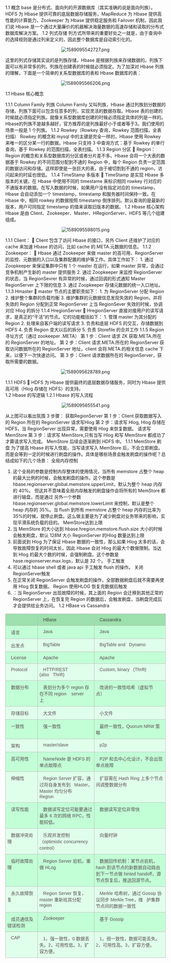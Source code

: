 1.1	概念 
base 是分布式、面向列的开源数据库（其实准确的说是面向列族）。HDFS 为 Hbase 提供可靠的底层数据存储服务，MapReduce 为 Hbase 提供高性能的计算能力，Zookeeper 为 Hbase 提供稳定服务和 Failover 机制，因此我们说 Hbase 是一个通过大量廉价的机器解决海量数据的高速存储和读取的分布式数据库解决方案。 
1.2	列式存储 
列方式所带来的重要好处之一就是，由于查询中的选择规则是通过列来定义的，因此整个数据库是自动索引化的。 
<div align=center>

![1589095542727.png](..\images\1589095542727.png)

</div>
这里的列式存储其实说的是列族存储，Hbase 是根据列族来存储数据的。列族下面可以有非常多的列，列族在创建表的时候就必须指定。为了加深对 Hbase 列族的理解，下面是一个简单的关系型数据库的表和 Hbase 数据库的表： 
<div align=center>

![1589095566206.png](..\images\1589095566206.png)

</div>

1.1	Hbase 核心概念 
 
1.1.1	Column Family 列族 
Column Family 又叫列族，Hbase 通过列族划分数据的存储，列族下面可以包含任意多的列，实现灵活的数据存取。Hbase 表的创建的时候就必须指定列族。就像关系型数据库创建的时候必须指定具体的列是一样的。Hbase的列族不是越多越好，官方推荐的是列族最好小于或者等于3。我们使用的场景一般是 1 个列族。 
1.1.2	Rowkey（Rowkey 查询，Rowkey 范围扫描，全表扫描） 
Rowkey 的概念和 mysql 中的主键是完全一样的，Hbase 使用 Rowkey 来唯一的区分某一行的数据。Hbase 只支持 3 中查询方式：基于 Rowkey 的单行查询，基于 Rowkey 的范围扫描，全表扫描。 
1.1.3	Region 分区 
	Region：Region 的概念和关系型数据库的分区或者分片差不多。Hbase 会将一个大表的数据基于 Rowkey 的不同范围分配到不通的 Region 中，每个 Region 负责一定范围的数据访问和存储。这样即使是一张巨大的表，由于被切割到不通的 region，访问起来的时延也很低。 
1.1.4	TimeStamp 多版本 
	TimeStamp 是实现 Hbase 多版本的关键。在 Hbase 中使用不同的 timestame 来标识相同 rowkey 行对应的不通版本的数据。在写入数据的时候，如果用户没有指定对应的
timestamp，Hbase 会自动添加一个 timestamp，timestamp 和服务器时间保持一致。在
Hbase 中，相同 rowkey 的数据按照 timestamp 倒序排列。默认查询的是最新的版本，用户可同指定 timestamp 的值来读取旧版本的数据。 
1.2	Hbase 核心架构 
Hbase 是由 Client、Zookeeper、Master、HRegionServer、HDFS 等几个组建组成。 
<div align=center>

![1589095598015.png](..\images\1589095598015.png)

</div>
1.1.1	Client： 
	Client 包含了访问 Hbase 的接口，另外 Client 还维护了对应的 cache 来加速 Hbase 的访问，比如 cache 的.META.元数据的信息。 
1.1.2	Zookeeper： 
	Hbase 通过 Zookeeper 来做 master 的高可用、RegionServer 的监控、元数据的入口以及集群配置的维护等工作。具体工作如下： 
1.	通过 Zoopkeeper 来保证集群中只有 1 个 master 在运行，如果 master 异常，会通过竞争机制产生新的 master 提供服务 
2.	通过 Zoopkeeper 来监控 RegionServer 的状态，当 RegionSevrer 有异常的时候，通过回调的形式通知 Master RegionServer 上下限的信息 
3.	通过 Zoopkeeper 存储元数据的统一入口地址。 
1.1.3	Hmaster 
	master 节点的主要职责如下： 
1.	为 RegionServer 分配 Region 
2.	维护整个集群的负载均衡 
3.	维护集群的元数据信息发现失效的 Region，并将失效的 Region 分配到正常 RegionServer 上当 RegionSever 失效的时候，协调对应 Hlog 的拆分 
1.1.4	HregionServer 
	HregionServer 直接对接用户的读写请求，是真正的“干活”的节点。它的功能概括如下： 
1.	管理 master 为其分配的 Region 
2.	处理来自客户端的读写请求 
3.	负责和底层 HDFS 的交互，存储数据到 HDFS 
4.	负责 Region 变大以后的拆分 
5.	负责 Storefile 的合并工作 
1.1.5	Region 寻址方式（通过 zookeeper .META） 
第 1 步：Client 请求 ZK 获取.META.所在的 RegionServer 的地址。 
第 2 步：Client 请求.META.所在的 RegionServer 获取访问数据所在的 RegionServer 地址，client 会将.META.的相关信息 cache 下来，以便下一次快速访问。 
第 3 步：Client 请求数据所在的 RegionServer，获取所需要的数据。 
<div align=center>

![1589095628789.png](..\images\1589095628789.png)

</div>
 
  
1.1.1	HDFS 
	HDFS 为 Hbase 提供最终的底层数据存储服务，同时为 Hbase 提供高可用（Hlog 存储在 HDFS）的支持。  
1.2	Hbase 的写逻辑 
1.2.1	Hbase 的写入流程 
<div align=center>

![1589095655541.png](..\images\1589095655541.png)

</div>

从上图可以看出氛围 3 步骤： 
获取RegionServer 第 1 步：Client 获取数据写入的 Region 所在的 RegionServer 请求写Hlog 第 2 步：请求写 Hlog, Hlog 存储在 HDFS，当 RegionServer 出现异常，需要使用 Hlog 来恢复数据。 
请求写MemStore 第 3 步：请求写 MemStore,只有当写 Hlog 和写 MemStore 都成功了才算请求写入完成。
MemStore 后续会逐渐刷到 HDFS 中。 
1.1.1	MemStore 刷盘 
为了提高 Hbase 的写入性能，当写请求写入 MemStore 后，不会立即刷盘。而是会等到一定的时候进行刷盘的操作。具体是哪些场景会触发刷盘的操作呢？总结成如下的几个场景： 
全局内存控制 
1.	这个全局的参数是控制内存整体的使用情况，当所有 memstore 占整个 heap 的最大比例的时候，会触发刷盘的操作。这个参数是 hbase.regionserver.global.memstore.upperLimit，默认为整个 heap 内存的 40%。
但这并不意味着全局内存触发的刷盘操作会将所有的 MemStore 都进行输盘，而是通过
另外一个参数 hbase.regionserver.global.memstore.lowerLimit 来控制，默认是整个 heap 内存的 35%。当 flush 到所有 memstore 占整个 heap 内存的比率为 35%的时候，就停止刷盘。这么做主要是为了减少刷盘对业务带来的影响，实现平滑系统负载的目的。 
MemStore达到上限 
2.	当 MemStore 的大小达到 hbase.hregion.memstore.flush.size 大小的时候会触发刷盘，默认 128M 大小 
RegionServer 的Hlog 数量达到上限 
3.	前面说到 Hlog 为了保证 Hbase 数据的一致性，那么如果 Hlog 太多的话，会导致故障恢复的时间太长，因此 Hbase 会对 Hlog 的最大个数做限制。当达到 Hlog 的最大个数的时候，会强制刷盘。这个参数是 hase.regionserver.max.logs，默认是 32 个。 
手工触发 
4.	可以通过 hbase shell 或者 java api 手工触发 flush 的操作。 
关闭RegionServer触发 
5.	在正常关闭 RegionServer 会触发刷盘的操作，全部数据刷盘后就不需要再使用 Hlog 恢复数据。 
Region 使用HLOG 恢复完数据后触发 
6.	：当 RegionServer 出现故障的时候，其上面的 Region 会迁移到其他正常的 RegionServer 上，在恢复完 Region 的数据后，会触发刷盘，当刷盘完成后才会提供给业务访问。 
1.2	HBase vs Cassandra 

<style type="text/css">
.tg  {border-collapse:collapse;border-color:#bbb;border-spacing:0;}
.tg td{background-color:#E0FFEB;border-color:#bbb;border-style:solid;border-width:1px;color:#594F4F;
  font-family:Arial, sans-serif;font-size:14px;overflow:hidden;padding:10px 5px;word-break:normal;}
.tg th{background-color:#9DE0AD;border-color:#bbb;border-style:solid;border-width:1px;color:#493F3F;
  font-family:Arial, sans-serif;font-size:14px;font-weight:normal;overflow:hidden;padding:10px 5px;word-break:normal;}
.tg .tg-0lax{text-align:left;vertical-align:top}
.tg .tg-sjuo{background-color:#C2FFD6;text-align:left;vertical-align:top}
</style>
<table class="tg">
<thead>
  <tr>
    <th class="tg-0lax">&nbsp;&nbsp;&nbsp; &nbsp;&nbsp;&nbsp;&nbsp;</th>
    <th class="tg-0lax">&nbsp;&nbsp;&nbsp;HBase&nbsp;&nbsp;&nbsp;&nbsp;</th>
    <th class="tg-0lax">&nbsp;&nbsp;&nbsp;Cassandra&nbsp;&nbsp;&nbsp;&nbsp;</th>
  </tr>
</thead>
<tbody>
  <tr>
    <td class="tg-sjuo">&nbsp;&nbsp;&nbsp;语言&nbsp;&nbsp;&nbsp;&nbsp;</td>
    <td class="tg-sjuo">&nbsp;&nbsp;&nbsp;Java&nbsp;&nbsp;&nbsp;&nbsp;</td>
    <td class="tg-sjuo">&nbsp;&nbsp;&nbsp;Java&nbsp;&nbsp;&nbsp;&nbsp;</td>
  </tr>
  <tr>
    <td class="tg-0lax">&nbsp;&nbsp;&nbsp;出发点&nbsp;&nbsp;&nbsp;&nbsp;</td>
    <td class="tg-0lax">&nbsp;&nbsp;&nbsp;BigTable&nbsp;&nbsp;&nbsp;&nbsp;</td>
    <td class="tg-0lax">&nbsp;&nbsp;&nbsp;BigTable and&nbsp;&nbsp;&nbsp;Dynamo&nbsp;&nbsp;&nbsp;&nbsp;</td>
  </tr>
  <tr>
    <td class="tg-sjuo">&nbsp;&nbsp;&nbsp;License&nbsp;&nbsp;&nbsp;&nbsp;</td>
    <td class="tg-sjuo">&nbsp;&nbsp;&nbsp;Apache&nbsp;&nbsp;&nbsp;&nbsp;</td>
    <td class="tg-sjuo">&nbsp;&nbsp;&nbsp;Apache&nbsp;&nbsp;&nbsp;&nbsp;</td>
  </tr>
  <tr>
    <td class="tg-0lax">&nbsp;&nbsp;&nbsp;Protocol&nbsp;&nbsp;&nbsp;&nbsp;</td>
    <td class="tg-0lax">&nbsp;&nbsp;&nbsp;HTTP/REST (also&nbsp;&nbsp;&nbsp;Thrift)&nbsp;&nbsp;&nbsp;&nbsp;</td>
    <td class="tg-0lax">&nbsp;&nbsp;&nbsp;Custom, binary&nbsp;&nbsp;&nbsp;(Thrift)&nbsp;&nbsp;&nbsp;&nbsp;</td>
  </tr>
  <tr>
    <td class="tg-sjuo">&nbsp;&nbsp;&nbsp;数据分布&nbsp;&nbsp;&nbsp;&nbsp;</td>
    <td class="tg-sjuo">&nbsp;&nbsp;&nbsp;表划分为多个 region 存在不同 region&nbsp;&nbsp;&nbsp;&nbsp;server 上&nbsp;&nbsp;&nbsp;&nbsp;</td>
    <td class="tg-sjuo">&nbsp;&nbsp;&nbsp;改进的一致性哈希（虚拟节点）&nbsp;&nbsp;&nbsp;&nbsp;</td>
  </tr>
  <tr>
    <td class="tg-0lax">&nbsp;&nbsp;&nbsp;存储目标&nbsp;&nbsp;&nbsp;&nbsp;</td>
    <td class="tg-0lax">&nbsp;&nbsp;&nbsp;大文件&nbsp;&nbsp;&nbsp;&nbsp;</td>
    <td class="tg-0lax">&nbsp;&nbsp;&nbsp;小文件&nbsp;&nbsp;&nbsp;&nbsp;</td>
  </tr>
  <tr>
    <td class="tg-sjuo">&nbsp;&nbsp;&nbsp;一致性&nbsp;&nbsp;&nbsp;&nbsp;</td>
    <td class="tg-sjuo">&nbsp;&nbsp;&nbsp;强一致性&nbsp;&nbsp;&nbsp;&nbsp;</td>
    <td class="tg-sjuo">&nbsp;&nbsp;&nbsp;最终一致性，Quorum NRW 策略&nbsp;&nbsp;&nbsp;&nbsp;&nbsp;&nbsp;</td>
  </tr>
  <tr>
    <td class="tg-0lax">&nbsp;&nbsp;&nbsp;架构&nbsp;&nbsp;&nbsp;&nbsp;</td>
    <td class="tg-0lax">&nbsp;&nbsp;&nbsp;master/slave&nbsp;&nbsp;&nbsp;&nbsp;</td>
    <td class="tg-0lax">&nbsp;&nbsp;&nbsp;p2p&nbsp;&nbsp;&nbsp;&nbsp;</td>
  </tr>
  <tr>
    <td class="tg-sjuo">&nbsp;&nbsp;&nbsp;高可用性&nbsp;&nbsp;&nbsp;&nbsp;</td>
    <td class="tg-sjuo">&nbsp;&nbsp;&nbsp;NameNode 是 HDFS 的单点故障点&nbsp;&nbsp;&nbsp;&nbsp;&nbsp;&nbsp;</td>
    <td class="tg-sjuo">&nbsp;&nbsp;&nbsp;P2P 和去中心化设计，不会出现单点故障&nbsp;&nbsp;&nbsp;&nbsp;</td>
  </tr>
  <tr>
    <td class="tg-0lax">&nbsp;&nbsp;&nbsp;伸缩性&nbsp;&nbsp;&nbsp;&nbsp;</td>
    <td class="tg-0lax">&nbsp;&nbsp;&nbsp;Region Server 扩容，通过将自身发布到&nbsp;&nbsp;&nbsp;Master，Master 均匀分布 Region&nbsp;&nbsp;&nbsp;&nbsp;</td>
    <td class="tg-0lax">&nbsp;&nbsp;&nbsp;扩容需在 Hash Ring 上多个节点间调整数据分布&nbsp;&nbsp;&nbsp;&nbsp;&nbsp;&nbsp;</td>
  </tr>
  <tr>
    <td class="tg-sjuo">&nbsp;&nbsp;&nbsp;读写性能&nbsp;&nbsp;&nbsp;&nbsp;</td>
    <td class="tg-sjuo">&nbsp;&nbsp;&nbsp;数据读写定位可能要通过最多 6 次的网络 RPC，性能较低。&nbsp;&nbsp;&nbsp;&nbsp;&nbsp;&nbsp;</td>
    <td class="tg-sjuo">&nbsp;&nbsp;&nbsp;数据读写定位非常快&nbsp;&nbsp;&nbsp;&nbsp;</td>
  </tr>
  <tr>
    <td class="tg-0lax">&nbsp;&nbsp;&nbsp;数据冲突处理&nbsp;&nbsp;&nbsp;&nbsp;</td>
    <td class="tg-0lax">&nbsp;&nbsp;&nbsp;乐观并发控制（optimistic concurrency control）&nbsp;&nbsp;&nbsp;&nbsp;</td>
    <td class="tg-0lax">&nbsp;&nbsp;&nbsp;向量时钟&nbsp;&nbsp;&nbsp;&nbsp;</td>
  </tr>
  <tr>
    <td class="tg-sjuo">&nbsp;&nbsp;&nbsp;临时故障处理&nbsp;&nbsp;&nbsp;&nbsp;</td>
    <td class="tg-sjuo">&nbsp;&nbsp;&nbsp;Region Server 宕机，重做 HLog&nbsp;&nbsp;&nbsp;&nbsp;</td>
    <td class="tg-sjuo">&nbsp;&nbsp;&nbsp;数据回传机制：某节点宕机，hash 到该节点的新数据自动路由到下一节点做 hinted handoff，源节点恢复后，推送回源节点。&nbsp;&nbsp;&nbsp;&nbsp;</td>
  </tr>
  <tr>
    <td class="tg-0lax">&nbsp;&nbsp;&nbsp;永久故障恢复&nbsp;&nbsp;&nbsp;&nbsp;</td>
    <td class="tg-0lax">&nbsp;&nbsp;&nbsp;Region Server 恢复，master 重新给其分配 region&nbsp;&nbsp;&nbsp;&nbsp;</td>
    <td class="tg-0lax">&nbsp;&nbsp;&nbsp;Merkle 哈希树，通过 Gossip 协议同步 Merkle Tree，维&nbsp;&nbsp;&nbsp;护集群节点间的数据一致性&nbsp;&nbsp;&nbsp;&nbsp;</td>
  </tr>
  <tr>
    <td class="tg-sjuo">&nbsp;&nbsp;&nbsp;成员通信及错误检测&nbsp;&nbsp;&nbsp;&nbsp;</td>
    <td class="tg-sjuo">&nbsp;&nbsp;&nbsp;Zookeeper&nbsp;&nbsp;&nbsp;&nbsp;</td>
    <td class="tg-sjuo">&nbsp;&nbsp;&nbsp;基于 Gossip&nbsp;&nbsp;&nbsp;&nbsp;</td>
  </tr>
  <tr>
    <td class="tg-0lax">&nbsp;&nbsp;&nbsp;CAP&nbsp;&nbsp;&nbsp;&nbsp;</td>
    <td class="tg-0lax">&nbsp;&nbsp;&nbsp;1，强一致性，0 数据丢失。2，可用性低。3，扩容方便。&nbsp;&nbsp;&nbsp;&nbsp;</td>
    <td class="tg-0lax">&nbsp;&nbsp;&nbsp;1，弱一致性，数据可能丢失。2，可用性高。3，扩容方便。&nbsp;&nbsp;&nbsp;&nbsp;&nbsp;&nbsp;</td>
  </tr>
</tbody>
</table>